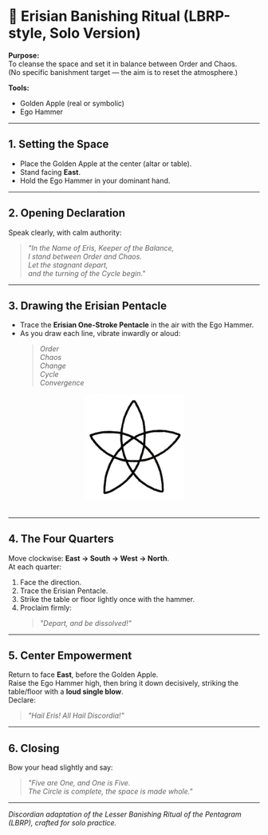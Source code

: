 # 🍏 Erisian Banishing Ritual (LBRP-style, Solo Version)

**Purpose:**  
To cleanse the space and set it in balance between Order and Chaos.  
(No specific banishment target — the aim is to reset the atmosphere.)

**Tools:**  
- Golden Apple (real or symbolic)  
- Ego Hammer  

---

## 1. Setting the Space
- Place the Golden Apple at the center (altar or table).  
- Stand facing **East**.  
- Hold the Ego Hammer in your dominant hand.  

---

## 2. Opening Declaration
Speak clearly, with calm authority:  
> *"In the Name of Eris, Keeper of the Balance,  
I stand between Order and Chaos.  
Let the stagnant depart,  
and the turning of the Cycle begin."*

---

## 3. Drawing the Erisian Pentacle
- Trace the **Erisian One-Stroke Pentacle** in the air with the Ego Hammer.  
- As you draw each line, vibrate inwardly or aloud:  
  > *Order*  
  > *Chaos*  
  > *Change*  
  > *Cycle*  
  > *Convergence*  

<div align="center">
<img src="eris_pentacle.jpg" width="200">
</div>
<br>

---

## 4. The Four Quarters
Move clockwise: **East → South → West → North**.  
At each quarter:  

1. Face the direction.  
2. Trace the Erisian Pentacle.  
3. Strike the table or floor lightly once with the hammer.  
4. Proclaim firmly:  
   > *"Depart, and be dissolved!"*  

---

## 5. Center Empowerment
Return to face **East**, before the Golden Apple.  
Raise the Ego Hammer high, then bring it down decisively, striking the table/floor with a **loud single blow**.  
Declare:  
> *"Hail Eris! All Hail Discordia!"*  

---

## 6. Closing
Bow your head slightly and say:  
> *"Five are One, and One is Five.  
The Circle is complete, the space is made whole."*  

---

*Discordian adaptation of the Lesser Banishing Ritual of the Pentagram (LBRP), crafted for solo practice.*  
